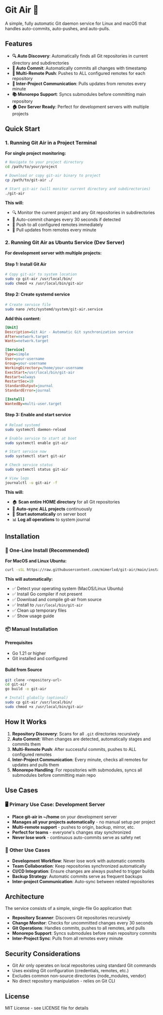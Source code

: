 # Git Air 🚀

A simple, fully automatic Git daemon service for Linux and macOS that handles auto-commits, auto-pushes, and auto-pulls.

## Features

- **🔍 Auto Discovery**: Automatically finds all Git repositories in current directory and subdirectories
- **📝 Auto Commit**: Automatically commits all changes with timestamp
- **🚀 Multi-Remote Push**: Pushes to ALL configured remotes for each repository  
- **📡 Inter-Project Communication**: Pulls updates from remotes every minute
- **📚 Monorepo Support**: Syncs submodules before committing main repository
- **🏠 Dev Server Ready**: Perfect for development servers with multiple projects

## Quick Start

### 1. Running Git Air in a Project Terminal

**For single project monitoring:**
```bash
# Navigate to your project directory
cd /path/to/your/project

# Download or copy git-air binary to project
cp /path/to/git-air ./

# Start git-air (will monitor current directory and subdirectories)
./git-air
```

**This will:**
- 🔍 Monitor the current project and any Git repositories in subdirectories
- 📝 Auto-commit changes every 30 seconds if detected
- 🚀 Push to all configured remotes immediately
- 📡 Pull updates from remotes every minute

### 2. Running Git Air as Ubuntu Service (Dev Server)

**For development server with multiple projects:**

#### Step 1: Install Git Air
```bash
# Copy git-air to system location
sudo cp git-air /usr/local/bin/
sudo chmod +x /usr/local/bin/git-air
```

#### Step 2: Create systemd service
```bash
# Create service file
sudo nano /etc/systemd/system/git-air.service
```

**Add this content:**
```ini
[Unit]
Description=Git Air - Automatic Git synchronization service
After=network.target
Wants=network.target

[Service]
Type=simple
User=your-username
Group=your-username
WorkingDirectory=/home/your-username
ExecStart=/usr/local/bin/git-air
Restart=always
RestartSec=10
StandardOutput=journal
StandardError=journal

[Install]
WantedBy=multi-user.target
```

#### Step 3: Enable and start service
```bash
# Reload systemd
sudo systemctl daemon-reload

# Enable service to start at boot
sudo systemctl enable git-air

# Start service now
sudo systemctl start git-air

# Check service status
sudo systemctl status git-air

# View logs
journalctl -u git-air -f
```

**This will:**
- 🏠 **Scan entire HOME directory** for all Git repositories
- 🚀 **Auto-sync ALL projects** continuously
- 🔄 **Start automatically** on server boot
- 📊 **Log all operations** to system journal

## Installation

### 🚀 One-Line Install (Recommended)

**For MacOS and Linux Ubuntu:**
```bash
curl -sSL https://raw.githubusercontent.com/mimerlxd/git-air/main/install.sh | bash
```

**This will automatically:**
- ✅ Detect your operating system (MacOS/Linux Ubuntu)
- ✅ Install Go compiler if not present
- ✅ Download and compile git-air from source
- ✅ Install to `/usr/local/bin/git-air`
- ✅ Clean up temporary files
- ✅ Show usage guide

### 📦 Manual Installation

#### Prerequisites
- Go 1.21 or higher
- Git installed and configured

#### Build from Source
```bash
git clone <repository-url>
cd git-air
go build -o git-air

# Install globally (optional)
sudo cp git-air /usr/local/bin/
sudo chmod +x /usr/local/bin/git-air
```

## How It Works

1. **Repository Discovery**: Scans for all `.git` directories recursively
2. **Auto Commit**: When changes are detected, automatically stages and commits them
3. **Multi-Remote Push**: After successful commits, pushes to ALL configured remotes
4. **Inter-Project Communication**: Every minute, checks all remotes for updates and pulls them
5. **Monorepo Handling**: For repositories with submodules, syncs all submodules before committing main repo

## Use Cases

### 🖥️ **Primary Use Case: Development Server**
- **Place git-air in ~/home** on your development server
- **Manages all your projects automatically** - no manual setup per project
- **Multi-remote support** - pushes to origin, backup, mirror, etc.
- **Perfect for teams** - everyone's changes stay synchronized
- **Never lose work** - continuous auto-commits serve as safety net

### 🔄 **Other Use Cases**
- **Development Workflow**: Never lose work with automatic commits
- **Team Collaboration**: Keep repositories synchronized automatically  
- **CI/CD Integration**: Ensure changes are always pushed to trigger builds
- **Backup Strategy**: Automatic commits serve as frequent backups
- **Inter-project Communication**: Auto-sync between related repositories

## Architecture

The service consists of a simple, single-file Go application that:

- **Repository Scanner**: Discovers Git repositories recursively
- **Change Monitor**: Checks for uncommitted changes every 30 seconds
- **Git Operations**: Handles commits, pushes to all remotes, and pulls
- **Monorepo Support**: Syncs submodules before main repository commits
- **Inter-Project Sync**: Pulls from all remotes every minute

## Security Considerations

- Git Air only operates on local repositories using standard Git commands
- Uses existing Git configuration (credentials, remotes, etc.)
- Excludes common non-source directories (node_modules, vendor)
- No direct repository manipulation - relies on Git CLI

## License

MIT License - see LICENSE file for details
